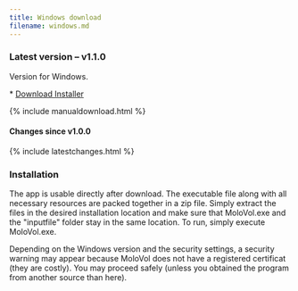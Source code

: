 ```yaml
---
title: Windows download
filename: windows.md
---
```


### Latest version – v1.1.0

Version for Windows.

<div class="button download" markdown="1">
* <a class="buttons" 
    href="https://github.com/molovol/MoloVol/releases/download/v1.1.0/MoloVol_windows_v1.1.0.zip">
    Download Installer
  </a>
</div>

{% include manualdownload.html %}

#### Changes since v1.0.0

{% include latestchanges.html %}

### Installation

The app is usable directly after download. The executable file along with all necessary resources are packed
together in a zip file. Simply extract the files in the desired installation location and make sure that 
MoloVol.exe and the "inputfile" folder stay in the same location. To run, simply execute MoloVol.exe.

Depending on the Windows version and the security settings, a security warning may appear because MoloVol 
does not have a registered certificat (they are costly). You may proceed safely (unless you obtained the 
program from another source than here).

